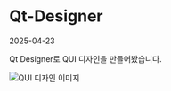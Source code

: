 # Qt-Designer

2025-04-23

Qt Designer로 QUI 디자인을 만들어봤습니다.

![QUI 디자인 이미지](https://github.com/user-attachments/assets/cf8275d3-20ae-43ef-8fa0-b535c48432b3)
